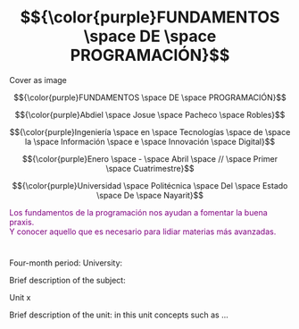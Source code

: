 # $${\color{purple}FUNDAMENTOS \space DE \space PROGRAMACIÓN}$$

Cover as image

$${\color{purple}FUNDAMENTOS \space DE \space PROGRAMACIÓN}$$

$${\color{purple}Abdiel \space Josue \space Pacheco \space Robles}$$

$${\color{purple}Ingeniería \space en \space Tecnologías \space de \space la \space Información \space e \space Innovación \space Digital}$$

$${\color{purple}Enero \space - \space Abril \space // \space Primer \space Cuatrimestre}$$

$${\color{purple}Universidad \space Politécnica \space Del \space Estado \space De \space Nayarit}$$

<p style="color: purple;">
  Los fundamentos de la programación nos ayudan a fomentar la buena praxis.<br>
  Y conocer aquello que es necesario para lidiar materias más avanzadas.
</p>


#

Four-month period:
University:

Brief description of the subject:

Unit x

Brief description of the unit: in this unit concepts such as ...

